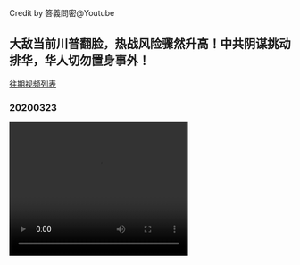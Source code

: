 Credit by 答義問密@Youtube
## 大敌当前川普翻脸，热战风险骤然升高！中共阴谋挑动排华，华人切勿置身事外！
[往期视频列表](/答義問密/list.html)
### 20200323
<video width="320" height="240" controls>
  <source src="/答義問密/videos/20200323_4hIAPcMcHY4.f134.part" type="video/mp4">
</video>
